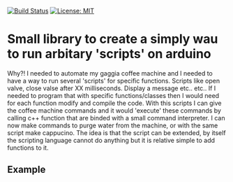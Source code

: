 [![Build Status](https://api.travis-ci.org/rvt/statemachine.svg?branch=master)](https://www.travis-ci.org/rvt/scriptrunner)
[![License: MIT](https://img.shields.io/badge/License-MIT-yellow.svg)](https://opensource.org/licenses/MIT)

# Small library to create a simply wau to run arbitary 'scripts' on arduino

Why?!
I needed to automate my gaggia coffee machine and I needed to have a way to run several 'scripts' for specific functions.
Scripts like open valve, close valse after XX milliseconds. Display a message etc.. etc..
If I needed to program that with specific functions/classes then I would need for each function modify and compile the code.
With this scripts I can give the coffee machine commands and it would 'execute' these commands by calling c++ function that are binded with a small command interpreter.
I can now make commands to purge water from the machine, or with the same script make cappucino. The idea is that the script can be extended, by itself the scripting language cannot do anything but it is relative simple to add functions to it.


## Example
